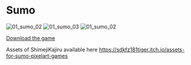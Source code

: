 # Sumo

![01_sumo_02](https://user-images.githubusercontent.com/55667307/204626337-df69e11c-ded7-4001-9587-c36bef95143a.png)
![01_sumo_03](https://user-images.githubusercontent.com/55667307/204626632-ccc9c47a-0d1c-45bc-9581-3bcde693bc17.png)
![01_sumo_02](https://user-images.githubusercontent.com/55667307/204626337-df69e11c-ded7-4001-9587-c36bef95143a.png)

[Download the game](https://github.com/VitorEstevam/sumo/raw/main/sumo.zip)

Assets of ShimejiKajiru available here https://sdkfz181tiger.itch.io/assets-for-sumo-pixelart-games
